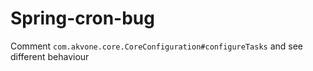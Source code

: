 # Spring-cron-bug
Comment `com.akvone.core.CoreConfiguration#configureTasks` and see different behaviour
